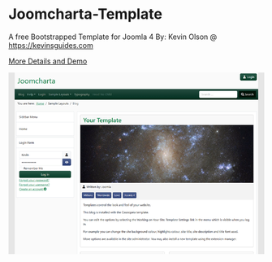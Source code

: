 # Joomcharta-Template

A free Bootstrapped Template for Joomla 4
By: Kevin Olson @ https://kevinsguides.com

[More Details and Demo](https://kevinsguides.com/guides/webdev/joomla4/free-extensions/joomcharta-free-joomla-template)

![Screenshot](media/templates/site/joomcharta/images/template_preview.png)




